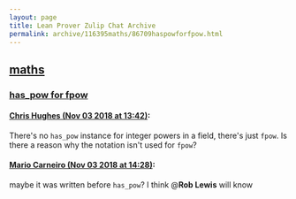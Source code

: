 ```yaml
---
layout: page
title: Lean Prover Zulip Chat Archive 
permalink: archive/116395maths/86709haspowforfpow.html
---
```


## [maths](index.html)
### [has_pow for fpow](86709haspowforfpow.html)

#### [Chris Hughes (Nov 03 2018 at 13:42)](https://leanprover.zulipchat.com/#narrow/stream/116395-maths/topic/has_pow%20for%20fpow/near/137112179):
There's no `has_pow` instance for integer powers in a field, there's just `fpow`. Is there a reason why the notation isn't used for `fpow`?

#### [Mario Carneiro (Nov 03 2018 at 14:28)](https://leanprover.zulipchat.com/#narrow/stream/116395-maths/topic/has_pow%20for%20fpow/near/137113491):
maybe it was written before `has_pow`? I think @**Rob Lewis** will know

